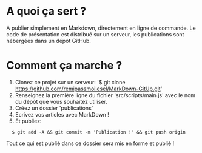 # A quoi ça sert ?

A publier simplement en Markdown, directement en ligne de commande. Le code de présentation est
distribué sur un serveur, les publications sont hébergées dans un dépôt GitHub.

# Comment ça marche ?

1. Clonez ce projet sur un serveur: '$ git clone https://github.com/remipassmoilesel/MarkDown-GitUp.git'
1. Renseignez la première ligne du fichier 'src/scripts/main.js' avec le nom du dépôt que vous souhaitez utiliser.
1. Créez un dossier 'publications'
1. Ecrivez vos articles avec MarkDown !
1. Et publiez:

```
  $ git add -A && git commit -m 'Publication !' && git push origin
```



Tout ce qui est publié dans ce dossier sera mis en forme et publié !
